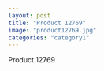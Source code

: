 ```yaml
---
layout: post
title: "Product 12769"
image: "product12769.jpg"
categories: "category1"
---
```

Product 12769
